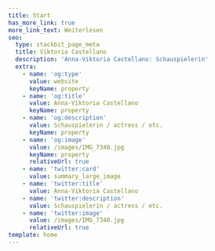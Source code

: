 ```yaml
---
title: Start
has_more_link: true
more_link_text: Weiterlesen
seo:
  type: stackbit_page_meta
  title: Viktoria Castellano
  description: 'Anna-Viktoria Castellano: Schauspielerin'
  extra:
    - name: 'og:type'
      value: website
      keyName: property
    - name: 'og:title'
      value: Anna-Viktoria Castellano
      keyName: property
    - name: 'og:description'
      value: Schauspielerin / actress / etc.
      keyName: property
    - name: 'og:image'
      value: /images/IMG_7348.jpg
      keyName: property
      relativeUrl: true
    - name: 'twitter:card'
      value: summary_large_image
    - name: 'twitter:title'
      value: Anna-Viktoria Castellano
    - name: 'twitter:description'
      value: Schauspielerin / actress / etc.
    - name: 'twitter:image'
      value: /images/IMG_7348.jpg
      relativeUrl: true
template: home
---
```

